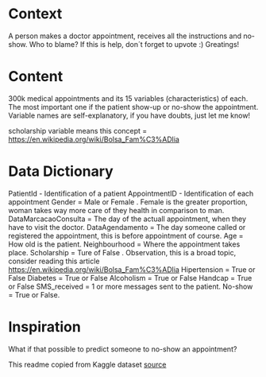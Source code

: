 # Context
A person makes a doctor appointment, receives all the instructions and no-show. Who to blame? If this is help, don´t forget to upvote :) Greatings!

# Content
300k medical appointments and its 15 variables (characteristics) of each. The most important one if the patient show-up or no-show the appointment. Variable names are self-explanatory, if you have doubts, just let me know!

scholarship variable means this concept = https://en.wikipedia.org/wiki/Bolsa_Fam%C3%ADlia

# Data Dictionary
PatientId - Identification of a patient AppointmentID - Identification of each appointment Gender = Male or Female . Female is the greater proportion, woman takes way more care of they health in comparison to man. DataMarcacaoConsulta = The day of the actuall appointment, when they have to visit the doctor. DataAgendamento = The day someone called or registered the appointment, this is before appointment of course. Age = How old is the patient. Neighbourhood = Where the appointment takes place. Scholarship = Ture of False . Observation, this is a broad topic, consider reading this article https://en.wikipedia.org/wiki/Bolsa_Fam%C3%ADlia Hipertension = True or False Diabetes = True or False Alcoholism = True or False Handcap = True or False SMS_received = 1 or more messages sent to the patient. No-show = True or False.

# Inspiration
What if that possible to predict someone to no-show an appointment?

This readme copied from Kaggle dataset [source](https://www.kaggle.com/joniarroba/noshowappointments/version/5#)